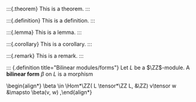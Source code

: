 :::{.theorem}
This is a theorem.
:::

:::{.definition}
This is a definition.
:::

:::{.lemma}
This is a lemma.
:::

:::{.corollary}
This is a corollary.
:::

:::{.remark}
This is a remark.
:::


::: {.definition title="Bilinear modules/forms"} Let $L$ be a $\ZZ$-module. A **bilinear form**
$\beta$ on $L$ is a morphism

\begin{align*} \beta \in \Hom*\ZZ( L \tensor*\ZZ L, &\ZZ) v\tensor w &\mapsto \beta(v, w)
,\end{align*}

